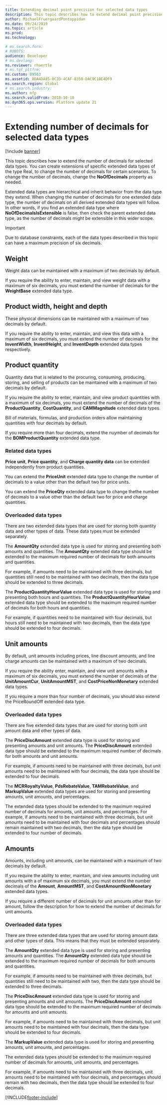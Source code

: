 ```yaml
---
title: Extending decimal point precision for selected data types
description: This topic describes how to extend decimal point precision for selected data types.
author: MichaelFruergaardPontoppidan
ms.date: 09/24/2019
ms.topic: article
ms.prod: 
ms.technology: 

# ms.search.form: 
# ROBOTS: 
audience: Developer
# ms.devlang: 
ms.reviewer: rhaertle
# ms.tgt_pltfrm: 
ms.custom: 89563
ms.assetid: 8DA4DA85-0C2D-4CAF-B350-DAC9C1BE4DF9
ms.search.region: Global
# ms.search.industry: 
ms.author: mfp
ms.search.validFrom: 2018-10-10
ms.dyn365.ops.version: Platform update 21
---
```


# Extending number of decimals for selected data types

[!include [banner](../includes/banner.md)]

This topic describes how to extend the number of decimals for selected data types. You can create extensions of specific extended data types of the type Real, to change the number of decimals for certain scenarios. To change the number of decimals, change the **NoOfDecimals** property as needed.

Extended data types are hierarchical and inherit behavior from the data type they extend. When changing the number of decimals for one extended data type, the number of decimals on all derived extended data types will follow. In other words, if you find an extended data type where **NoOfDecimalsIsExtensible** is false, then check the parent extended data type, as the number of decimals might be extensible in this wider scope.

> [!IMPORTANT]
> Due to database constraints, each of the data types described in this topic can have a maximum precision of six decimals.

## Weight

Weight data can be maintained with a maximum of two decimals by default.

If you require the ability to enter, maintain, and view weight data with a maximum of six decimals, you must extend the number of decimals for the **WeightBase** extended data type.

## Product width, height and depth

These physical dimensions can be maintained with a maximum of two decimals by default.

If you require the ability to enter, maintain, and view this data with a maximum of six decimals, you must extend the number of decimals for the **InventWidth**, **InventHeight**, and **InventDepth** extended data types respectively.

## Product quantity

Quantity data that is related to the procuring, consuming, producing, storing, and selling of products can be maintained with a maximum of two decimals by default.

If you require the ability to enter, maintain, and view product quantities with a maximum of six decimals, you must extend the number of decimals of the **ProductQuantity**, **CostQuantity**, and **CAMMagnitude** extended data types.

Bill of materials, formulas, and production orders allow maintaining quantities with four decimals by default.

If you require more than four decimals, extend the nuymber of decimals for the **BOMProductQuantity** extended data type.

### Related data types

**Price unit**, **Price quantity**, and **Charge quantity data** can be extended independently from product quantities.

You can extend the **PriceUnit** extended data type to change the number of decimals to a value other than the default two for price units.

You can extend the **PriceQty** extended data type to change thethe number of decimals to a value other than the default two for price and charge quantities.

### Overloaded data types

There are two extended data types that are used for storing both quantity data and other types of data. These data types must be extended separately.

The **AmountQty** extended data type is used for storing and presenting both amounts and quantities. The **AmountQty** extended data type should be extended to the maximum required number of decimals for both amounts and quantities.

For example, if amounts need to be maintained with three decimals, but quantities still need to be maintained with two decimals, then the data type should be extended to three decimals.

The **ProductQuantityHourValue** extended data type is used for storing and presenting both hours and quantities. The **ProductQuantityHourValue** extended data type should be extended to the maximum required number of decimals for both hours and quantities.

For example, if quantities need to be maintained with four decimals, but hours still need to be maintained with two decimals, then the data type should be extended to four decimals.

## Unit amounts

By default, unit amounts including prices, line discount amounts, and line charge amounts can be maintained with a maximum of two decimals.

If you require the ability enter, maintain, and view unit amounts with a maximum of six decimals, you must extend the number of decimals of the **UnitAmountCur**, **UnitAmountMST**, and **CostPriceNonMonetary** extended data types.

If you require a more than four number of decimals, you should also extend the PriceRoundOff extended data type.

### Overloaded data types

There are five extended data types that are used for storing both unit amount data and other types of data.

The **PriceDiscAmount** extended data type is used for storing and presenting amounts and unit amounts. The **PriceDiscAmount** extended data type should be extended to the maximum required number of decimals for both amounts and unit amounts.

For example, if amounts need to be maintained with three decimals, but unit amounts need to be maintained with four decimals, the data type should be extended to four decimals.

The **MCRRoyaltyValue**, **PdsRebateValue**, **TAMRebateValue**, and **MarkupValue** extended data types are used for storing and presenting amounts, unit amounts, and percentages.

The extended data types should be extended to the maximum required number of decimals for amounts, unit amounts, and percentages. For example, if amounts need to be maintained with three decimals, but unit amounts need to be maintained with four decimals and percentages should remain maintained with two decimals, then the data type should be extended to four number of decimals.

## Amounts

Amounts, including unit amounts, can be maintained with a maximum of two decimals by default.

If you require the ability to enter, maintain, and view amounts including unit amounts with a of maximum six decimals, you must extend the number decimals of the **Amount**, **AmountMST**, and **CostAmountNonMonetary** extended data types.

If you require a different number of decimals for unit amounts other than for amount, follow the description for how to extend the number of decimals for unit amounts.

### Overloaded data types

There are three extended data types that are used for storing amount data and other types of data. This means that they must be extended separately.

The **AmountQty** extended data type is used for storing and presenting amounts and quantities. The **AmountQty** extended data type should be extended to the maximum required number of decimals for both amounts and quantities.

For example, if amounts need to be maintained with three decimals, but quantities still need to be maintained with two, then the data type should be extended to three decimals.

The **PriceDiscAmount** extended data type is used for storing and presenting amounts and unit amounts. The **PriceDiscAmount** extended data type should be extended to the maximum required number of decimals for amounts and unit amounts.

For example, if amounts need to be maintained with three decimals, but unit amounts need to be maintained with four decimals, then the data type should be extended to four decimals.

The **MarkupValue** extended data type is used for storing and presenting amounts, unit amounts, and percentages.

The extended data types should be extended to the maximum required number of decimals for amounts, unit amounts, and percentages.

For example, if amounts need to be maintained with three decimals, unit amounts need to be maintained with four decimals, and percentages should remain with two decimals, then the data type should be extended to four decimals.


[!INCLUDE[footer-include](../../../includes/footer-banner.md)]
